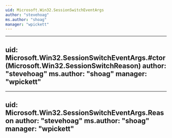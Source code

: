 ```yaml
---
uid: Microsoft.Win32.SessionSwitchEventArgs
author: "stevehoag"
ms.author: "shoag"
manager: "wpickett"
---
```


---
uid: Microsoft.Win32.SessionSwitchEventArgs.#ctor(Microsoft.Win32.SessionSwitchReason)
author: "stevehoag"
ms.author: "shoag"
manager: "wpickett"
---

---
uid: Microsoft.Win32.SessionSwitchEventArgs.Reason
author: "stevehoag"
ms.author: "shoag"
manager: "wpickett"
---
